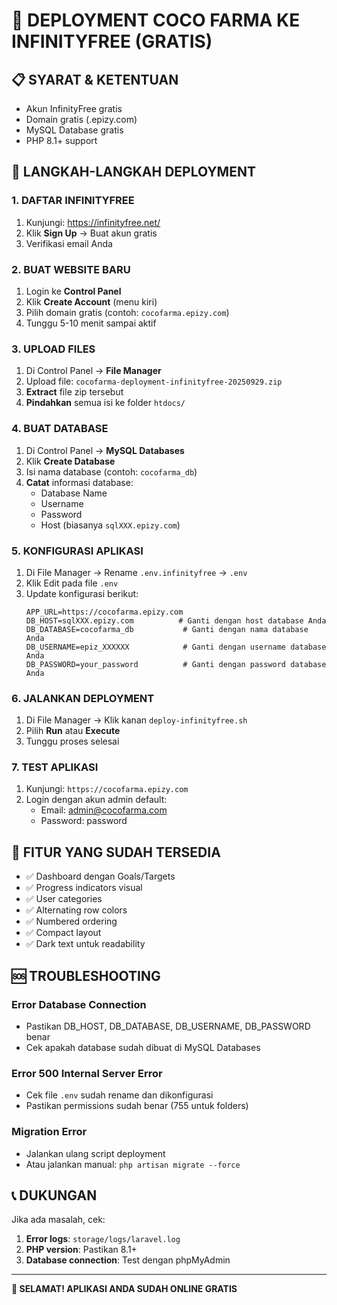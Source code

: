 # 🚀 DEPLOYMENT COCO FARMA KE INFINITYFREE (GRATIS)

## 📋 **SYARAT & KETENTUAN**
- Akun InfinityFree gratis
- Domain gratis (.epizy.com)
- MySQL Database gratis
- PHP 8.1+ support

## 📝 **LANGKAH-LANGKAH DEPLOYMENT**

### 1. **DAFTAR INFINITYFREE**
1. Kunjungi: https://infinityfree.net/
2. Klik **Sign Up** → Buat akun gratis
3. Verifikasi email Anda

### 2. **BUAT WEBSITE BARU**
1. Login ke **Control Panel**
2. Klik **Create Account** (menu kiri)
3. Pilih domain gratis (contoh: `cocofarma.epizy.com`)
4. Tunggu 5-10 menit sampai aktif

### 3. **UPLOAD FILES**
1. Di Control Panel → **File Manager**
2. Upload file: `cocofarma-deployment-infinityfree-20250929.zip`
3. **Extract** file zip tersebut
4. **Pindahkan** semua isi ke folder `htdocs/`

### 4. **BUAT DATABASE**
1. Di Control Panel → **MySQL Databases**
2. Klik **Create Database**
3. Isi nama database (contoh: `cocofarma_db`)
4. **Catat** informasi database:
   - Database Name
   - Username
   - Password
   - Host (biasanya `sqlXXX.epizy.com`)

### 5. **KONFIGURASI APLIKASI**
1. Di File Manager → Rename `.env.infinityfree` → `.env`
2. Klik Edit pada file `.env`
3. Update konfigurasi berikut:
   ```env
   APP_URL=https://cocofarma.epizy.com
   DB_HOST=sqlXXX.epizy.com          # Ganti dengan host database Anda
   DB_DATABASE=cocofarma_db           # Ganti dengan nama database Anda
   DB_USERNAME=epiz_XXXXXX            # Ganti dengan username database Anda
   DB_PASSWORD=your_password          # Ganti dengan password database Anda
   ```

### 6. **JALANKAN DEPLOYMENT**
1. Di File Manager → Klik kanan `deploy-infinityfree.sh`
2. Pilih **Run** atau **Execute**
3. Tunggu proses selesai

### 7. **TEST APLIKASI**
1. Kunjungi: `https://cocofarma.epizy.com`
2. Login dengan akun admin default:
   - Email: admin@cocofarma.com
   - Password: password

## 🔧 **FITUR YANG SUDAH TERSEDIA**
- ✅ Dashboard dengan Goals/Targets
- ✅ Progress indicators visual
- ✅ User categories
- ✅ Alternating row colors
- ✅ Numbered ordering
- ✅ Compact layout
- ✅ Dark text untuk readability

## 🆘 **TROUBLESHOOTING**

### Error Database Connection
- Pastikan DB_HOST, DB_DATABASE, DB_USERNAME, DB_PASSWORD benar
- Cek apakah database sudah dibuat di MySQL Databases

### Error 500 Internal Server Error
- Cek file `.env` sudah rename dan dikonfigurasi
- Pastikan permissions sudah benar (755 untuk folders)

### Migration Error
- Jalankan ulang script deployment
- Atau jalankan manual: `php artisan migrate --force`

## 📞 **DUKUNGAN**
Jika ada masalah, cek:
1. **Error logs**: `storage/logs/laravel.log`
2. **PHP version**: Pastikan 8.1+
3. **Database connection**: Test dengan phpMyAdmin

---
**🎉 SELAMAT! APLIKASI ANDA SUDAH ONLINE GRATIS**